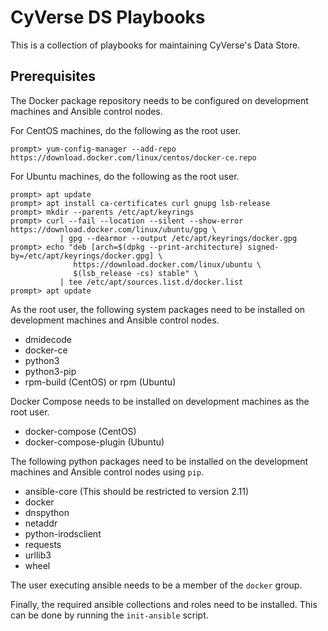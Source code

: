 # CyVerse DS Playbooks

This is a collection of playbooks for maintaining CyVerse's Data Store.

## Prerequisites

The Docker package repository needs to be configured on development machines and Ansible control
nodes.

For CentOS machines, do the following as the root user.

```console
prompt> yum-config-manager --add-repo https://download.docker.com/linux/centos/docker-ce.repo
```

For Ubuntu machines, do the following as the root user.

```console
prompt> apt update
prompt> apt install ca-certificates curl gnupg lsb-release
prompt> mkdir --parents /etc/apt/keyrings
prompt> curl --fail --location --silent --show-error https://download.docker.com/linux/ubuntu/gpg \
           | gpg --dearmor --output /etc/apt/keyrings/docker.gpg
prompt> echo "deb [arch=$(dpkg --print-architecture) signed-by=/etc/apt/keyrings/docker.gpg] \
              https://download.docker.com/linux/ubuntu \
              $(lsb_release -cs) stable" \
           | tee /etc/apt/sources.list.d/docker.list
prompt> apt update
```

As the root user, the following system packages need to be installed on development machines and
Ansible control nodes.

* dmidecode
* docker-ce
* python3
* python3-pip
* rpm-build (CentOS) or rpm (Ubuntu)

Docker Compose needs to be installed on development machines as the root user.

* docker-compose (CentOS)
* docker-compose-plugin (Ubuntu)

The following python packages need to be installed on the development machines and Ansible control
nodes using `pip`.

* ansible-core (This should be restricted to version 2.11)
* docker
* dnspython
* netaddr
* python-irodsclient
* requests
* urllib3
* wheel

The user executing ansible needs to be a member of the `docker` group.

Finally, the required ansible collections and roles need to be installed. This can be done by
running the `init-ansible` script.
